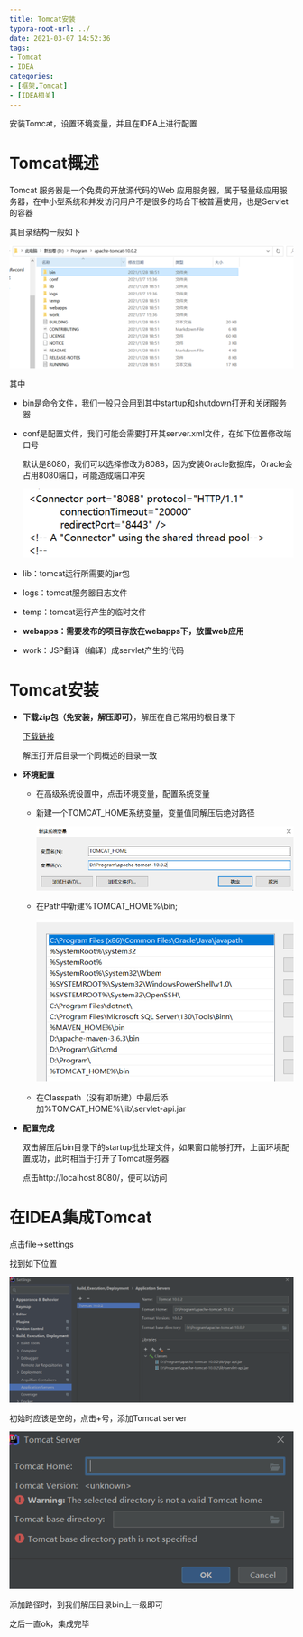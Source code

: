 ```yaml
---
title: Tomcat安装
typora-root-url: ../
date: 2021-03-07 14:52:36
tags:
- Tomcat
- IDEA
categories:
- [框架,Tomcat]
- [IDEA相关]
---
```


安装Tomcat，设置环境变量，并且在IDEA上进行配置

<!--more-->

# Tomcat概述

Tomcat 服务器是一个免费的开放源代码的Web 应用服务器，属于轻量级应用服务器，在中小型系统和并发访问用户不是很多的场合下被普遍使用，也是Servlet的容器

其目录结构一般如下

![image-20210307153940964](/images/image-20210307153940964.png)

其中

- bin是命令文件，我们一般只会用到其中startup和shutdown打开和关闭服务器

- conf是配置文件，我们可能会需要打开其server.xml文件，在如下位置修改端口号

  默认是8080，我们可以选择修改为8088，因为安装Oracle数据库，Oracle会占用8080端口，可能造成端口冲突

  ![image-20210307155114695](/images/image-20210307155114695.png)

- lib：tomcat运行所需要的jar包
- logs：tomcat服务器日志文件
- temp：tomcat运行产生的临时文件
- **webapps：需要发布的项目存放在webapps下，放置web应用**
- work：JSP翻译（编译）成servlet产生的代码

# Tomcat安装

- **下载zip包（免安装，解压即可）**，解压在自己常用的根目录下

  [下载链接](https://tomcat.apache.org/download-10.cgi)

  解压打开后目录一个同概述的目录一致

- **环境配置**

  - 在高级系统设置中，点击环境变量，配置系统变量

  - 新建一个TOMCAT_HOME系统变量，变量值同解压后绝对路径

    ![image-20210307150608806](/images/image-20210307150608806.png)

  - 在Path中新建%TOMCAT_HOME%\bin;

    ![image-20210307151107180](/images/image-20210307151107180.png)

  - 在Classpath（没有即新建）中最后添加%TOMCAT_HOME%\lib\servlet-api.jar

- **配置完成**

  双击解压后bin目录下的startup批处理文件，如果窗口能够打开，上面环境配置成功，此时相当于打开了Tomcat服务器

  点击http://localhost:8080/，便可以访问

# 在IDEA集成Tomcat

点击file->settings

找到如下位置

![image-20210307160037872](/images/image-20210307160037872.png)

初始时应该是空的，点击+号，添加Tomcat server

![image-20210307160209360](/images/image-20210307160209360.png)

添加路径时，到我们解压目录bin上一级即可

之后一直ok，集成完毕

